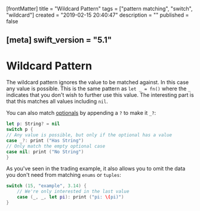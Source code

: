 [frontMatter]
title = "Wildcard Pattern"
tags = ["pattern matching", "switch", "wildcard"]
created = "2019-02-15 20:40:47"
description = ""
published = false

[meta]
swift_version = "5.1"
---

# Wildcard Pattern

The wildcard pattern ignores the value to be matched against. In this
case any value is possible. This is the same pattern as `let _ = fn()`
where the `_` indicates that you don\'t wish to further use this value.
The interesting part is that this matches all values including `nil`. 

You can also match [optionals](apv::optional) by appending a `?` to make it `_?`:

``` Swift
let p: String? = nil
switch p {
// Any value is possible, but only if the optional has a value
case _?: print ("Has String")
// Only match the empty optional case
case nil: print ("No String")
}
```

As you\'ve seen in the trading example, it also allows you to omit the
data you don\'t need from matching `enums` or `tuples`:

``` Swift
switch (15, "example", 3.14) {
    // We're only interested in the last value
    case (_, _, let pi): print ("pi: \(pi)")
}
```

